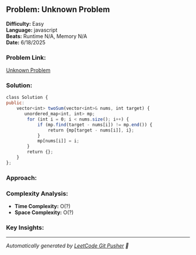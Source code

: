 ## Problem: Unknown Problem
**Difficulty:** Easy  
**Language:** javascript  
**Beats:** Runtime N/A, Memory N/A  
**Date:** 6/18/2025

### Problem Link:
[Unknown Problem](https://leetcode.com/problems/two-sum/description/)

### Solution:
```js
class Solution {
public:
    vector<int> twoSum(vector<int>& nums, int target) {
       unordered_map<int, int> mp;
        for (int i = 0; i < nums.size(); i++) {
            if (mp.find(target - nums[i]) != mp.end()) {
                return {mp[target - nums[i]], i};
            }
            mp[nums[i]] = i;
        }
        return {};
    }
};
```

### Approach:
<!-- Add your approach explanation here -->

### Complexity Analysis:
- **Time Complexity:** O(?)
- **Space Complexity:** O(?)

### Key Insights:
<!-- Add key insights or lessons learned -->



---
*Automatically generated by [LeetCode Git Pusher](https://github.com) 🚀*
